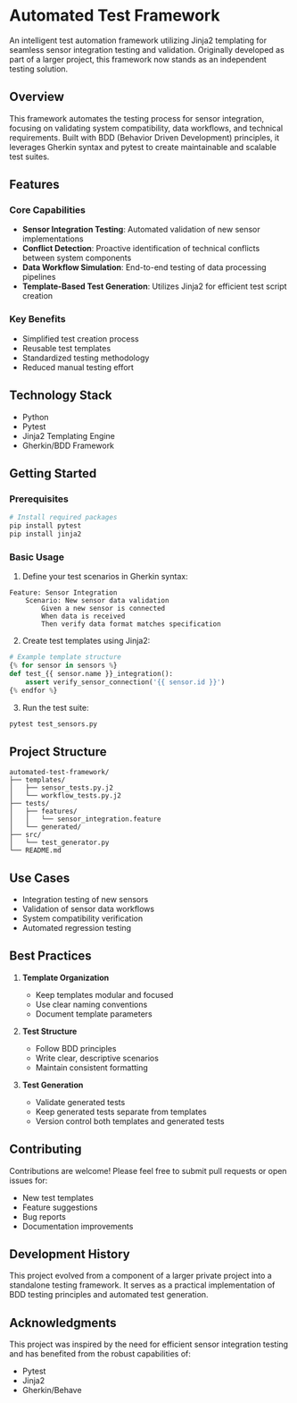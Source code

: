 # Automated Test Framework

An intelligent test automation framework utilizing Jinja2 templating for seamless sensor integration testing and validation. Originally developed as part of a larger project, this framework now stands as an independent testing solution.

## Overview

This framework automates the testing process for sensor integration, focusing on validating system compatibility, data workflows, and technical requirements. Built with BDD (Behavior Driven Development) principles, it leverages Gherkin syntax and pytest to create maintainable and scalable test suites.

## Features

### Core Capabilities
- **Sensor Integration Testing**: Automated validation of new sensor implementations
- **Conflict Detection**: Proactive identification of technical conflicts between system components
- **Data Workflow Simulation**: End-to-end testing of data processing pipelines
- **Template-Based Test Generation**: Utilizes Jinja2 for efficient test script creation

### Key Benefits
- Simplified test creation process
- Reusable test templates
- Standardized testing methodology
- Reduced manual testing effort

## Technology Stack

- Python
- Pytest
- Jinja2 Templating Engine
- Gherkin/BDD Framework

## Getting Started

### Prerequisites
```bash
# Install required packages
pip install pytest
pip install jinja2
```

### Basic Usage

1. Define your test scenarios in Gherkin syntax:
```gherkin
Feature: Sensor Integration
    Scenario: New sensor data validation
        Given a new sensor is connected
        When data is received
        Then verify data format matches specification
```

2. Create test templates using Jinja2:
```python
# Example template structure
{% for sensor in sensors %}
def test_{{ sensor.name }}_integration():
    assert verify_sensor_connection('{{ sensor.id }}')
{% endfor %}
```

3. Run the test suite:
```bash
pytest test_sensors.py
```

## Project Structure

```
automated-test-framework/
├── templates/
│   ├── sensor_tests.py.j2
│   └── workflow_tests.py.j2
├── tests/
│   ├── features/
│   │   └── sensor_integration.feature
│   └── generated/
├── src/
│   └── test_generator.py
└── README.md
```

## Use Cases

- Integration testing of new sensors
- Validation of sensor data workflows
- System compatibility verification
- Automated regression testing

## Best Practices

1. **Template Organization**
   - Keep templates modular and focused
   - Use clear naming conventions
   - Document template parameters

2. **Test Structure**
   - Follow BDD principles
   - Write clear, descriptive scenarios
   - Maintain consistent formatting

3. **Test Generation**
   - Validate generated tests
   - Keep generated tests separate from templates
   - Version control both templates and generated tests

## Contributing

Contributions are welcome! Please feel free to submit pull requests or open issues for:
- New test templates
- Feature suggestions
- Bug reports
- Documentation improvements

## Development History

This project evolved from a component of a larger private project into a standalone testing framework. It serves as a practical implementation of BDD testing principles and automated test generation.

## Acknowledgments

This project was inspired by the need for efficient sensor integration testing and has benefited from the robust capabilities of:
- Pytest
- Jinja2
- Gherkin/Behave

